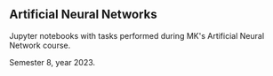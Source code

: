 ## Artificial Neural Networks

Jupyter notebooks with tasks performed during MK's Artificial Neural Network course.

Semester 8, year 2023.

